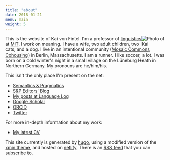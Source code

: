 ```yaml
---
title: "about"
date: 2018-01-21
menu: main
weight: 5
---
```


<img src="/images/kai.jpg" style="max-width:15%;min-width:40px;float:right;" alt="Photo of Kai"/>

This is the website of Kai von Fintel. I'm a professor of [linguistics](http://mit.edu/linguistics) at [MIT](http://mit.edu/). I work on meaning. I have a wife, two adult children, two cats, and a dog. I live in an intentional community ([Mosaic Commons Cohousing](http://mosaic-commons.org/)) in Berlin, Massachusetts. I am a runner. I like soccer, a lot. I was born on a cold winter's night in a small village on the Lüneburg Heath in Northern Germany. My pronouns are he/him/his.

This isn't the only place I'm present on the net:

* [Semantics & Pragmatics](http://semprag.org)
* [S&P Editors' Blog](http://blog.semprag.org)
* [My posts at Language Log](http://languagelog.ldc.upenn.edu/nll/?author=22)
* [Google Scholar](http://scholar.google.com/citations?user=C-YA164AAAAJ&hl=en)
* [ORCID](http://orcid.org/0000-0002-7912-4246)
* [Twitter](https://twitter.com/fintelkai)

For more in-depth information about my work:

* [My latest CV](https://mit.edu/fintel/cv.pdf)

This site currently is generated by [hugo](https://gohugo.io), using a modified version of the [xmin theme](https://github.com/yihui/hugo-xmin), and hosted on [netlify](https://www.netlify.com). There is an [RSS feed](https://www.kaivonfintel.org/index.xml) that you can subscribe to.

